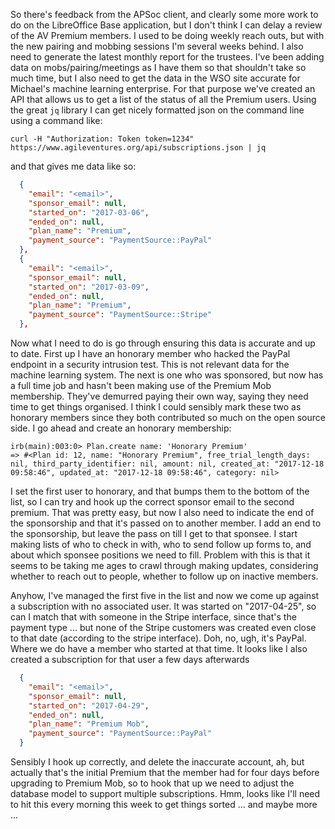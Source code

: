 So there's feedback from the APSoc client, and clearly some more work to do on the LibreOffice Base application, but I don't think I can delay a review of the AV Premium members.  I used to be doing weekly reach outs, but with the new pairing and mobbing sessions I'm several weeks behind.  I also need to generate the latest monthly report for the trustees.  I've been adding data on mobs/pairing/meetings as I have them so that shouldn't take so much time, but I also need to get the data in the WSO site accurate for Michael's machine learning enterprise.  For that purpose we've created an API that allows us to get a list of the status of all the Premium users.  Using the great `jq` library I can get nicely formatted json on the command line using a command like:

```
curl -H "Authorization: Token token=1234" https://www.agileventures.org/api/subscriptions.json | jq
```

and that gives me data like so:

```json
  {
    "email": "<email>",
    "sponsor_email": null,
    "started_on": "2017-03-06",
    "ended_on": null,
    "plan_name": "Premium",
    "payment_source": "PaymentSource::PayPal"
  },
  {
    "email": "<email>",
    "sponsor_email": null,
    "started_on": "2017-03-09",
    "ended_on": null,
    "plan_name": "Premium",
    "payment_source": "PaymentSource::Stripe"
  },
```

Now what I need to do is go through ensuring this data is accurate and up to date.  First up I have an honorary member who hacked the PayPal endpoint in a security intrusion test.  This is not relevant data for the machine learning system.  The next is one who was sponsored, but now has a full time job and hasn't been making use of the Premium Mob membership.  They've demurred paying their own way, saying they need time to get things organised.  I think I could sensibly mark these two as honorary members since they both contributed so much on the open source side.  I go ahead and create an honorary membership:

```
irb(main):003:0> Plan.create name: 'Honorary Premium'
=> #<Plan id: 12, name: "Honorary Premium", free_trial_length_days: nil, third_party_identifier: nil, amount: nil, created_at: "2017-12-18 09:58:46", updated_at: "2017-12-18 09:58:46", category: nil>
```

I set the first user to honorary, and that bumps them to the bottom of the list, so I can try and hook up the correct sponsor email to the second premium.  That was pretty easy, but now I also need to indicate the end of the sponsorship and that it's passed on to another member.  I add an end to the sponsorship, but leave the pass on till I get to that sponsee.  I start making lists of who to check in with, who to send follow up forms to, and about which sponsee positions we need to fill.  Problem with this is that it seems to be taking me ages to crawl through making updates, considering whether to reach out to people, whether to follow up on inactive members.

Anyhow, I've managed the first five in the list and now we come up against a subscription with no associated user.  It was started on "2017-04-25", so can I match that with someone in the Stripe interface, since that's the payment type ... but none of the Stripe customers was created even close to that date (according to the stripe interface). Doh, no, ugh, it's PayPal.  Where we do have a member who started at that time.  It looks like I also created a subscription for that user a few days afterwards

```json
  {
    "email": "<email>",
    "sponsor_email": null,
    "started_on": "2017-04-29",
    "ended_on": null,
    "plan_name": "Premium Mob",
    "payment_source": "PaymentSource::PayPal"
  }
```

Sensibly I hook up correctly, and delete the inaccurate account, ah, but actually that's the initial Premium that the member had for four days before upgrading to Premium Mob, so to hook that up we need to adjust the database model to support multiple subscriptions.  Hmm, looks like I'll need to hit this every morning this week to get things sorted ... and maybe more ...
